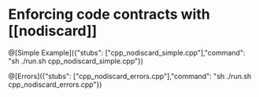 # Enforcing code contracts with [[nodiscard]]



@[Simple Example]({"stubs": ["cpp_nodiscard_simple.cpp"],"command": "sh ./run.sh cpp_nodiscard_simple.cpp"})

@[Errors]({"stubs": ["cpp_nodiscard_errors.cpp"],"command": "sh ./run.sh cpp_nodiscard_errors.cpp"})

